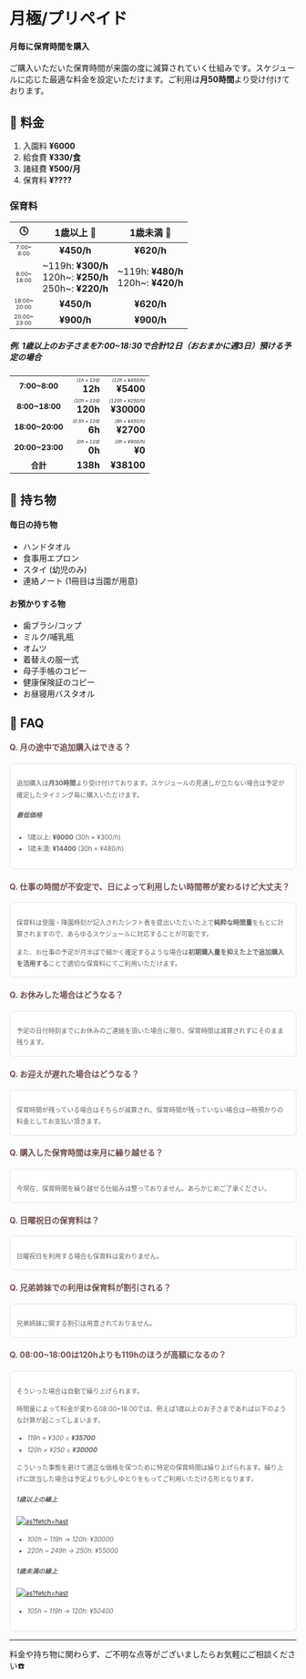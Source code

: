 ﻿# ⽉極/プリペイド
<style>
.timezone {
	font-size: 0.60em;
}
.caution {
	font-size: 0.50em;
}
.separate {
	font-size: 0.85em;
}
.question {
	color: #6f5050;
}
.answer {
	 padding: 1.2em 1em 1.2em;
	 color: #636363;
	 font-size: 0.8em;
	 line-height: 1.8;
	 background: #ffffff;
	 border-radius: 8px;
	 border: solid 0.15em #e4e4e4;
}
.answer > p:last-child {
	margin-bottom:  0;
}
.nomargin > p {
	margin:  0;
}
</style>

#### 月毎に保育時間を購入
ご購入いただいた保育時間が来園の度に減算されていく仕組みです。スケジュールに応じた最適な料金を設定いただけます。ご利用は**月50時間**より受け付けております。

## 📝 料金

1. 入園料 **¥6000**
2. 給食費 **¥330/食**
3. 諸経費 **¥500/月**
4. 保育料 **¥????**

### 保育料

|🕓|1歳以上 👧|1歳未満 👶|
|:-:|:-:|:-:|
|<div class='timezone'>7:00~<br>8:00</div>|**¥450/h**|**¥620/h**|
|<div class='timezone'>8:00~<br>18:00</div>|<div style='text-align:right;'>~119h: **¥300/h**<br>120h~: **¥250/h**<br>250h~: **¥220/h**</div>|<div style='text-align:right;'>~119h: **¥480/h**<br>120h~: **¥420/h**</div>|
|<div class='timezone'>18:00~<br>20:00</div>|**¥450/h**|**¥620/h**|
|<div class='timezone'>20:00~<br>23:00</div>|**¥900/h**|**¥900/h**|

##### 例. 1歳以上のお子さまを7:00~18:30で合計12日（おおまかに週3日）預ける予定の場合

||||
|:-:|-:|-:|
|<div class='separate'>**7:00~8:00**</div>|<div class='caution'>*(1h × 12d)*</div>**12h**|<div class='caution'>*(12h × ¥450/h)*</div>**¥5400**|
|<div class='separate'>**8:00~18:00**</div>|<div class='caution'>*(10h × 12d)*</div>**120h**|<div class='caution'>*(120h × ¥250/h)*</div>**¥30000**|
|<div class='separate'>**18:00~20:00**</div>|<div class='caution'>*(0.5h × 12d)*</div>**6h**|<div class='caution'>*(6h × ¥450/h)*</div>**¥2700**|
|<div class='separate'>**20:00~23:00**</div>|<div class='caution'>*(0h × 12d)*</div>**0h**|<div class='caution'>*(0h × ¥900/h)*</div>**¥0**|
|<div class='separate'>**合計**</div>|**138h**|**¥38100**|

## 🎒 持ち物

#### 毎日の持ち物
- ハンドタオル
- 食事用エプロン
- スタイ (幼児のみ)
- 連絡ノート (1冊目は当園が用意)

#### お預かりする物
- 歯ブラシ/コップ
- ミルク/哺乳瓶
- オムツ
- 着替えの服一式
- 母子手帳のコピー
- 健康保険証のコピー
- お昼寝用バスタオル

## 🤔 FAQ

#### <span class='question'>Q. 月の途中で追加購⼊はできる？</span>
<div class='answer'>

追加購⼊は**月30時間**より受け付けております。スケジュールの見通しが立たない場合は予定が確定したタイミング毎に購入いただけます。

##### 最低価格
- 1歳以上: **¥9000** (30h × ¥300/h)
- 1歳未満: **¥14400** (30h × ¥480/h)
</div>

#### <span class='question'>Q. 仕事の時間が不安定で、日によって利用したい時間帯が変わるけど大丈夫？</span>
<div class='answer'>

保育料は登園・降園時刻が記入されたシフト表を提出いただいた上で**純粋な時間量**をもとに計算されますので、あらゆるスケジュールに対応することが可能です。

また、お仕事の予定が月半ばで細かく確定するような場合は**初期購入量を抑えた上で追加購入を活用する**ことで適切な保育料にてご利用いただけます。

</div>

#### <span class='question'>Q. お休みした場合はどうなる？</span>
<div class='answer'>

予定の日付時刻までにお休みのご連絡を頂いた場合に限り、保育時間は減算されずにそのまま残ります。

</div>

#### <span class='question'>Q. お迎えが遅れた場合はどうなる？</span>
<div class='answer'>

保育時間が残っている場合はそちらが減算され、保育時間が残っていない場合は一時預かりの料金としてお支払い頂きます。

</div>

#### <span class='question'>Q. 購入した保育時間は来月に繰り越せる？</span>
<div class='answer'>

今現在、保育時間を繰り越せる仕組みは整っておりません。あらかじめご了承ください。

</div>

#### <span class='question'>Q. 日曜祝日の保育料は？</span>
<div class='answer'>

日曜祝日を利用する場合も保育料は変わりません。

</div>

#### <span class='question'>Q. 兄弟姉妹での利用は保育料が割引される？</span>
<div class='answer'>

兄弟姉妹に関する割引は用意されておりません。

</div>

#### <span class='question'>Q. 08:00~18:00は120hよりも119hのほうが高額になるの？</span>
<div class='answer'>

そういった場合は自動で繰り上げられます。

時間量によって料金が変わる08:00~18:00では、例えば1歳以上のお子さまであれば以下のような計算が起こってしまいます。

- _119h × ¥300 = **¥35700**_
- _120h × ¥250 = **¥30000**_

こういった事態を避けて適正な価格を保つために特定の保育時間は繰り上げられます。繰り上げに該当した場合は予定よりも少しゆとりをもってご利用いただける形となります。

##### 1歳以上の繰上
<div class='nomargin'>

[![as?fetch=hast](./svg/prepaid.8_18.infant.svg)](./svg/prepaid.8_18.infant.svg)

</div>

- *100h ~ 119h → 120h: ¥30000*
- *220h ~ 249h → 250h: ¥55000*

##### 1歳未満の繰上
<div class='nomargin'>

[![as?fetch=hast](./svg/prepaid.8_18.baby.svg)](./svg/prepaid.8_18.baby.svg)

</div>

- *105h ~ 119h → 120h: ¥50400*

</div>

***
料金や持ち物に関わらず、ご不明な点等がございましたらお気軽にご相談ください☎️
